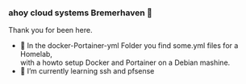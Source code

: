 ### ahoy cloud systems Bremerhaven 👋
Thank you for been here.<P>


- 🌊 In the docker-Portainer-yml Folder you find some.yml files for a Homelab, <br>with a howto setup Docker and Portainer on a Debian mashine.
- 🌱 I’m currently learning ssh and pfsense

<!--
**ElwinEhlers/ElwinEhlers** is a ✨ _special_ ✨ repository because its `README.md` (this file) appears on your GitHub profile.

Find me all around the web:

- 🔭 I’m currently working on my Homelab

- 🔭 I’m currently working on my Homelab
- 🌊 :ocean:
- 🌱 I’m currently learning ssh and pfsense

-->
